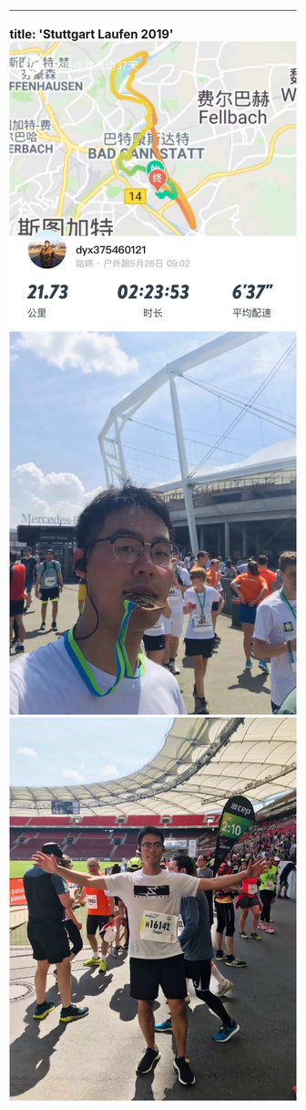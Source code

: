 ---
title: 'Stuttgart Laufen 2019'
<img src='/images/111.jpg'>
<img src='/images/222.jpg'>
<img src='/images/333.jpg'>
------
